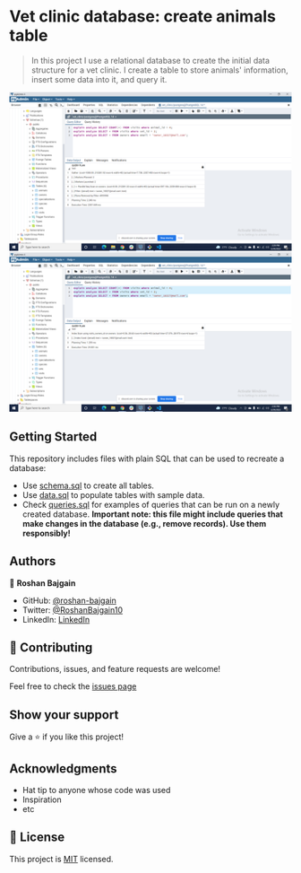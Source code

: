 # Vet clinic database: create animals table
> In this project I use a relational database to create the initial data structure for a vet clinic. I create a table to store animals' information, insert some data into it, and query it.

![Screenshoot-Before](./Before.png)
![Screenshoot-After](./After.png)

## Getting Started

This repository includes files with plain SQL that can be used to recreate a database:

- Use [schema.sql](./schema.sql) to create all tables.
- Use [data.sql](./data.sql) to populate tables with sample data.
- Check [queries.sql](./queries.sql) for examples of queries that can be run on a newly created database. **Important note: this file might include queries that make changes in the database (e.g., remove records). Use them responsibly!**


## Authors

👤 **Roshan Bajgain**

- GitHub: [@roshan-bajgain](https://github.com/roshan-bajgain)
- Twitter: [@RoshanBajgain10](https://twitter.com/RoshanBajgain10)
- LinkedIn: [LinkedIn](https://www.linkedin.com/in/roshan-bazgain/)

## 🤝 Contributing

Contributions, issues, and feature requests are welcome!

Feel free to check the [issues page](https://github.com/roshan-bajgain/vet_clinic/issues)

## Show your support

Give a ⭐️ if you like this project!

## Acknowledgments

- Hat tip to anyone whose code was used
- Inspiration
- etc

## 📝 License

This project is [MIT](./MIT.md) licensed.
